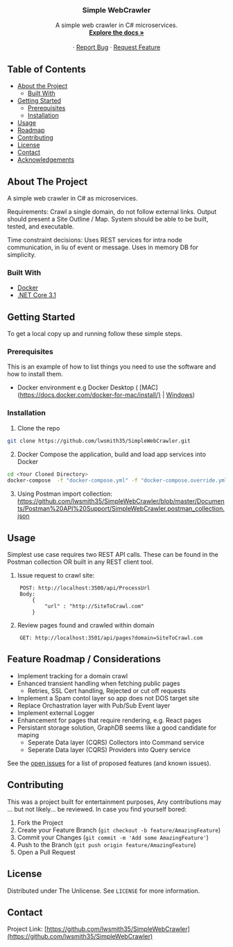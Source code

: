 <!--
*** Credit to https://github.com/othneildrew/Best-README-Template for basic markup template.
-->


<!-- PROJECT SHIELDS -->
<!--
*** I'm using markdown "reference style" links for readability.
*** Reference links are enclosed in brackets [ ] instead of parentheses ( ).
*** See the bottom of this document for the declaration of the reference variables
*** for contributors-url, forks-url, etc. This is an optional, concise syntax you may use.
*** https://www.markdownguide.org/basic-syntax/#reference-style-links
-->
<!--
[![Contributors][contributors-shield]][contributors-url]
[![Forks][forks-shield]][forks-url]
[![Stargazers][stars-shield]][stars-url]
[![Issues][issues-shield]][issues-url]
[![MIT License][license-shield]][license-url]
[![LinkedIn][linkedin-shield]][linkedin-url]
-->



<!-- PROJECT LOGO -->
<br />
<p align="center">
 <!-- 
  <a href="https://github.com/lwsmith35/SimpleWebCrawler">
    <img src="images/logo.png" alt="Logo" width="80" height="80">
  </a>
  -->

  <h3 align="center">Simple WebCrawler</h3>

  <p align="center">
	A simple web crawler in C# microservices. 
    <br />
    <a href="https://github.com/lwsmith35/SimpleWebCrawler"><strong>Explore the docs »</strong></a>
    <br />
    <br />
    <!-- <a href="https://github.com/lwsmith35/SimpleWebCrawler">View Demo</a> -->
    ·
    <a href="https://github.com/lwsmith35/SimpleWebCrawler/issues">Report Bug</a>
    ·
    <a href="https://github.com/lwsmith35/SimpleWebCrawler/issues">Request Feature</a>
  </p>
</p>


<!-- TABLE OF CONTENTS -->
## Table of Contents

* [About the Project](#about-the-project)
  * [Built With](#built-with)
* [Getting Started](#getting-started)
  * [Prerequisites](#prerequisites)
  * [Installation](#installation)
* [Usage](#usage)
* [Roadmap](#roadmap)
* [Contributing](#contributing)
* [License](#license)
* [Contact](#contact)
* [Acknowledgements](#acknowledgements)



<!-- ABOUT THE PROJECT -->
## About The Project
A simple web crawler in C# as microservices. 

Requirements:
	Crawl a single domain, do not follow external links.
	Output should present a Site Outline / Map.
	System should be able to be built, tested, and executable.

Time constraint decisions:
	Uses REST services for intra node communication, in liu of event or message.
	Uses in memory DB for simplicity.



### Built With
* [Docker](https://www.docker.com/)
* [.NET Core 3.1](https://dotnet.microsoft.com/download/dotnet-core/3.1)


<!-- GETTING STARTED -->
## Getting Started

To get a local copy up and running follow these simple steps.

### Prerequisites
This is an example of how to list things you need to use the software and how to install them.
* Docker environment e.g Docker Desktop ( [MAC](https://docs.docker.com/docker-for-mac/install/} | [Windows](https://docs.docker.com/docker-for-windows/install/))

### Installation
1. Clone the repo
```sh
git clone https://github.com/lwsmith35/SimpleWebCrawler.git
```
2. Docker Compose the application, build and load app services into Docker
```sh
cd <Your Cloned Directory>
docker-compose  -f "docker-compose.yml" -f "docker-compose.override.yml" -p SWC --no-ansi up
```
3. Using Postman import collection: https://github.com/lwsmith35/SimpleWebCrawler/blob/master/Documents/Postman%20API%20Support/SimpleWebCrawler.postman_collection.json


<!-- USAGE EXAMPLES -->
## Usage
Simplest use case requires two REST API calls. These can be found in the Postman collection OR built in any REST client tool.

1. Issue request to crawl site:
```
    POST: http://localhost:3500/api/ProcessUrl
    Body: 
        {
            "url" : "http://SiteToCrawl.com"
        }
```

2. Review pages found and crawled within domain
```
    GET: http://localhost:3501/api/pages?domain=SiteToCrawl.com
```



<!-- ROADMAP -->
## Feature Roadmap / Considerations
- Implement tracking for a domain crawl
- Enhanced transient handling when fetching public pages
    * Retries, SSL Cert handling, Rejected or cut off requests
- Implement a Spam contol layer so app does not DOS target site
- Replace Orchastration layer with Pub/Sub Event layer
- Implement external Logger
- Enhancement for pages that require rendering, e.g. React pages
- Persistant storage solution, GraphDB seems like a good candidate for maping
	- Seperate Data layer (CQRS) Collectors into Command service
	- Seperate Data layer (CQRS) Providers into Query service

See the [open issues](https://github.com/lwsmith35/SimpleWebCrawler/issues) for a list of proposed features (and known issues).



<!-- CONTRIBUTING -->
## Contributing

This was a project built for entertainment purposes, Any contributions may ... but not likely... be reviewed. In case you find yourself bored: 

1. Fork the Project
2. Create your Feature Branch (`git checkout -b feature/AmazingFeature`)
3. Commit your Changes (`git commit -m 'Add some AmazingFeature'`)
4. Push to the Branch (`git push origin feature/AmazingFeature`)
5. Open a Pull Request


<!-- LICENSE -->
## License
Distributed under The Unlicense. See `LICENSE` for more information.


<!-- CONTACT -->
## Contact

<!-- Your Name - [@twitter_handle](https://twitter.com/twitter_handle) - email -->

Project Link: [https://github.com/lwsmith35/SimpleWebCrawler](https://github.com/lwsmith35/SimpleWebCrawler)



<!-- ACKNOWLEDGEMENTS -->
<!--
## Acknowledgements
* []()
* []()
* []()
--> 

<!-- MARKDOWN LINKS & IMAGES -->
<!-- https://www.markdownguide.org/basic-syntax/#reference-style-links --> 
<!--[contributors-shield]: https://img.shields.io/github/contributors/lwsmith35/repo.svg?style=flat-square 
[contributors-url]: https://github.com/lwsmith35/repo/graphs/contributors
[forks-shield]: https://img.shields.io/github/forks/lwsmith35/repo.svg?style=flat-square
[forks-url]: https://github.com/lwsmith35/repo/network/members
[stars-shield]: https://img.shields.io/github/stars/lwsmith35/repo.svg?style=flat-square
[stars-url]: https://github.com/lwsmith35/repo/stargazers
[issues-shield]: https://img.shields.io/github/issues/lwsmith35/repo.svg?style=flat-square
[issues-url]: https://github.com/lwsmith35/repo/issues
[license-shield]: https://img.shields.io/github/license/lwsmith35/repo.svg?style=flat-square
[license-url]: https://github.com/lwsmith35/repo/blob/master/LICENSE.txt
[linkedin-shield]: https://img.shields.io/badge/-LinkedIn-black.svg?style=flat-square&logo=linkedin&colorB=555
[linkedin-url]: https://linkedin.com/in/lawrence-w-smith
[product-screenshot]: images/screenshot.png
-->
